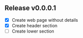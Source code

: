 ## Release v0.0.0.1
-[x] Create web page without details
-[x] Create header section
-[ ] Create lower section
